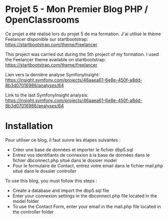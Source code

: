 # Projet 5 - Mon Premier Blog PHP / OpenClassrooms


Ce projet a été réalisé lors du projet 5 de ma formation. J'ai utilisé le thème Feelancer disponible sur startbootstrap: https://startbootstrap.com/theme/freelancer


This project was carried out during the 5th project of my formation. I used the Feelancer theme available on startbootstrap: https://startbootstrap.com/theme/freelancer

Lien vers la dernière analyse SymfonyInsight: https://insight.symfony.com/projects/46aaea61-6e8e-450f-a8dd-8b3d07016986/analyses/64

Link to the last SymfonyInsight analysis: https://insight.symfony.com/projects/46aaea61-6e8e-450f-a8dd-8b3d07016986/analyses/64



# Installation
Pour utiliser ce blog, il faut suivre les étapes suivantes :

- Créer une base de données et importer le fichier dbp5.sql
- Entrez vos identifiants de connexion à la base de données dans le fichier dbconnect.php situé dans le dossier model
- Pour le formulaire de Contact, entrez votre email dans le fichier mail.php situé dans le dossier controller



To use this blog, you must follow this steps :

- Create a database and import the dbp5.sql file
- Enter your connexion settings in the dbconnect.php file located in the model folder
- To use the Contact Form, enter your email in the mail.php file located in the controller folder
